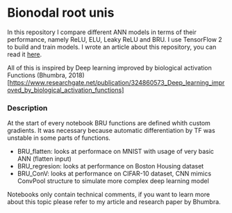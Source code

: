 # Bionodal root unis
In this repository I compare different ANN models in terms of their performance, namely ReLU, ELU, Leaky ReLU and BRU. I use TensorFlow 2 to build and train models. I wrote an article about this repository, you can read it [here](https://github.com/user/repo/blob/branch/other_file.md).

All of this is inspired by Deep learning improved by biological activation Functions (Bhumbra, 2018)
[https://www.researchgate.net/publication/324860573_Deep_learning_improved_by_biological_activation_functions]

### Description
At the start of every notebook BRU functions are defined whith custom gradients. It was necessary because automatic differentiation by TF was unstable in some parts of functions.

 * BRU_flatten: looks at performace on MNIST with usage of very basic ANN (flatten input)
 * BRU_regresion: looks at performance on Boston Housing dataset
 * BRU_ConV: looks at performance on CIFAR-10 dataset, CNN mimics ConvPool structure to simulate more complex deep learning model
 
Notebooks only contain technical comments, if you want to learn more about this topic please refer to my article and research paper by Bhumbra. 
